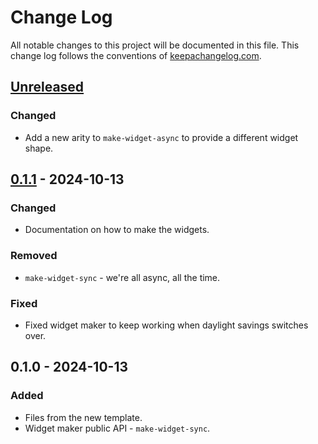 # Change Log
All notable changes to this project will be documented in this file. This change log follows the conventions of [keepachangelog.com](http://keepachangelog.com/).

## [Unreleased]
### Changed
- Add a new arity to `make-widget-async` to provide a different widget shape.

## [0.1.1] - 2024-10-13
### Changed
- Documentation on how to make the widgets.

### Removed
- `make-widget-sync` - we're all async, all the time.

### Fixed
- Fixed widget maker to keep working when daylight savings switches over.

## 0.1.0 - 2024-10-13
### Added
- Files from the new template.
- Widget maker public API - `make-widget-sync`.

[Unreleased]: https://sourcehost.site/your-name/clojure-stuartsierra-pedestal/compare/0.1.1...HEAD
[0.1.1]: https://sourcehost.site/your-name/clojure-stuartsierra-pedestal/compare/0.1.0...0.1.1
